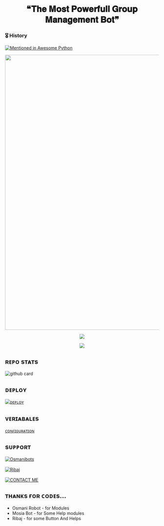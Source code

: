 <h1 align = "center"> ❝𝐓𝐡𝐞 𝐌𝐨𝐬𝐭 𝐏𝐨𝐰𝐞𝐫𝐟𝐮𝐥𝐥 𝐆𝐫𝐨𝐮𝐩 𝐌𝐚𝐧𝐚𝐠𝐞𝐦𝐞𝐧𝐭 𝐁𝐨𝐭❞ </h1>

### 🎖 History

[![Mentioned in Awesome Python](https://awesome.re/mentioned-badge.svg)](https://github.com/Searosan/Mosia)

<p align = "center"><a herf = "https://t.me/Mosia_Mk_Bot" alt = "Zaid"><img src = "https://telegra.ph/file/ca230a69e939adcd3065f.jpg" width = "900"></a></p>

<p align = "center">
<a href = "https://python.org">
<img src = "https://forthebadge.com/images/badges/made-with-python.svg">
</p>
</a>

<p align = "center">
<a href = "https://github.com/Ribaj">
<img src = "https://forthebadge.com/images/badges/open-source.svg">
</p>
</a>

## ʀᴇᴘᴏ sᴛᴀᴛs  
![github card](https://github-readme-stats.vercel.app/api/pin/?username=Searosan&repo=Mosia&theme=dark)

## ᴅᴇᴘʟᴏʏ
[![ᴅᴇᴘʟᴏʏ](https://www.herokucdn.com/deploy/button.svg)](https://heroku.com/deploy?template=https://github.com/Searosan/Mosia)


## ᴠᴇʀɪᴀʙᴀʟᴇs
[ᴄᴏɴꜰɪɢᴜʀᴀᴛɪᴏɴ](https://github.com/Searosan/Mosia/blob/master/Configuration)

## sᴜᴘᴘᴏʀᴛ
[![Osmanibots](https://img.shields.io/badge/Osmani-Channel-red?style=for-the-badge&logo=telegram)](https://t.me/osmanibots)</br></br>
[![Ribaj](https://img.shields.io/badge/Osmani-Group-red?style=for-the-badge&logo=telegram)](https://t.me/osmanigroupbot)</br></br>
[![CONTACT ME](https://img.shields.io/badge/Telegram-Contact%20Me-informational)](https://t.me/ReallyRibaj)

## ᴛʜᴀɴᴋs ғᴏʀ ᴄᴏᴅᴇs...

 - Osmani Robot - for Modules
 - Mosia Bot - for Some Help modules
 - Ribaj - for some Button And Helps


